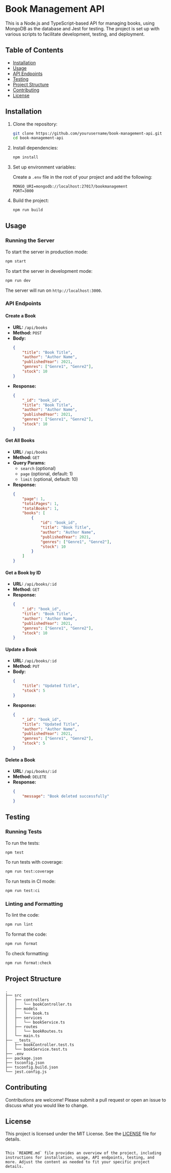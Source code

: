 # Book Management API

This is a Node.js and TypeScript-based API for managing books, using MongoDB as the database and Jest for testing. The project is set up with various scripts to facilitate development, testing, and deployment.

## Table of Contents

- [Installation](#installation)
- [Usage](#usage)
- [API Endpoints](#api-endpoints)
- [Testing](#testing)
- [Project Structure](#project-structure)
- [Contributing](#contributing)
- [License](#license)

## Installation

1. Clone the repository:

    ```bash
    git clone https://github.com/yourusername/book-management-api.git
    cd book-management-api
    ```

2. Install dependencies:

    ```bash
    npm install
    ```

3. Set up environment variables:

    Create a `.env` file in the root of your project and add the following:

    ```env
    MONGO_URI=mongodb://localhost:27017/bookmanagement
    PORT=3000
    ```

4. Build the project:

    ```bash
    npm run build
    ```

## Usage

### Running the Server

To start the server in production mode:

```bash
npm start
```

To start the server in development mode:

```bash
npm run dev
```

The server will run on `http://localhost:3000`.

### API Endpoints

#### Create a Book

- **URL:** `/api/books`
- **Method:** `POST`
- **Body:**
    ```json
    {
        "title": "Book Title",
        "author": "Author Name",
        "publishedYear": 2021,
        "genres": ["Genre1", "Genre2"],
        "stock": 10
    }
    ```
- **Response:**
    ```json
    {
        "_id": "book_id",
        "title": "Book Title",
        "author": "Author Name",
        "publishedYear": 2021,
        "genres": ["Genre1", "Genre2"],
        "stock": 10
    }
    ```

#### Get All Books

- **URL:** `/api/books`
- **Method:** `GET`
- **Query Params:**
    - `search` (optional)
    - `page` (optional, default: 1)
    - `limit` (optional, default: 10)
- **Response:**
    ```json
    {
        "page": 1,
        "totalPages": 1,
        "totalBooks": 1,
        "books": [
            {
                "id": "book_id",
                "title": "Book Title",
                "author": "Author Name",
                "publishedYear": 2021,
                "genres": ["Genre1", "Genre2"],
                "stock": 10
            }
        ]
    }
    ```

#### Get a Book by ID

- **URL:** `/api/books/:id`
- **Method:** `GET`
- **Response:**
    ```json
    {
        "_id": "book_id",
        "title": "Book Title",
        "author": "Author Name",
        "publishedYear": 2021,
        "genres": ["Genre1", "Genre2"],
        "stock": 10
    }
    ```

#### Update a Book

- **URL:** `/api/books/:id`
- **Method:** `PUT`
- **Body:**
    ```json
    {
        "title": "Updated Title",
        "stock": 5
    }
    ```
- **Response:**
    ```json
    {
        "_id": "book_id",
        "title": "Updated Title",
        "author": "Author Name",
        "publishedYear": 2021,
        "genres": ["Genre1", "Genre2"],
        "stock": 5
    }
    ```

#### Delete a Book

- **URL:** `/api/books/:id`
- **Method:** `DELETE`
- **Response:**
    ```json
    {
        "message": "Book deleted successfully"
    }
    ```

## Testing

### Running Tests

To run the tests:

```bash
npm test
```

To run tests with coverage:

```bash
npm run test:coverage
```

To run tests in CI mode:

```bash
npm run test:ci
```

### Linting and Formatting

To lint the code:

```bash
npm run lint
```

To format the code:

```bash
npm run format
```

To check formatting:

```bash
npm run format:check
```

## Project Structure

```
.
├── src
│   ├── controllers
│   │   └── bookController.ts
│   ├── models
│   │   └── book.ts
│   ├── services
│   │   └── bookService.ts
│   ├── routes
│   │   └── bookRoutes.ts
│   └── main.ts
├── __tests__
│   ├── bookController.test.ts
│   └── bookService.test.ts
├── .env
├── package.json
├── tsconfig.json
├── tsconfig.build.json
└── jest.config.js
```

## Contributing

Contributions are welcome! Please submit a pull request or open an issue to discuss what you would like to change.

## License

This project is licensed under the MIT License. See the [LICENSE](LICENSE) file for details.
```

This `README.md` file provides an overview of the project, including instructions for installation, usage, API endpoints, testing, and more. Adjust the content as needed to fit your specific project details.